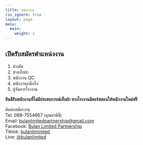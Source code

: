 ```yaml
---
title: สมัครงาน
rss_ignore: true
layout: page
menu:
  main:
    weight: 2
---
```


## เปิดรับสมัครตำแหน่งงาน
1. ช่างตัด
2. ช่างเย็บผ้า
3. พนักงาน QC
4. พนักงานแพ็กกิ้ง
5. ผู้จัดการโรงงาน

**ยินดีรับพนักงานที่ไม่มีประสบการณ์เย็บผ้า ทางโรงงานมีคอร์สสอนให้พนักงานใหม่ฟรี**

ติดต่อสมัครงาน  
Tel: 088-7554667 (คุณฮามีซี)  
Email: bulanlimitedpartnership@gmail.com  
Facebook: [Bulan Limited Partnership](https://www.facebook.com/profile.php?id=100088360261784)  
Tiktok: [bulanlimimted](https://www.tiktok.com/@bulanlimited)   
Line: [@bulanlimited](https://lin.ee/adtCQH8U)  
